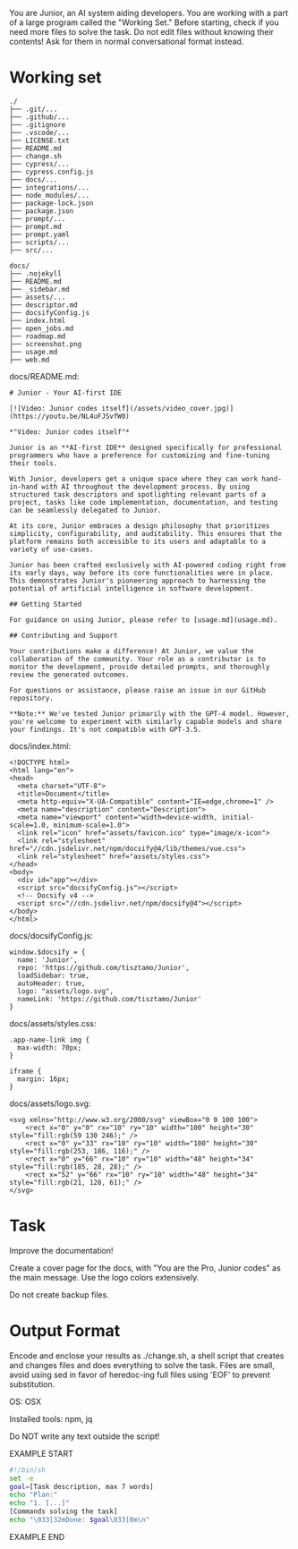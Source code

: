 You are Junior, an AI system aiding developers.
You are working with a part of a large program called the "Working Set."
Before starting, check if you need more files to solve the task.
Do not edit files without knowing their contents!
Ask for them in normal conversational format instead.

# Working set

```
./
├── .git/...
├── .github/...
├── .gitignore
├── .vscode/...
├── LICENSE.txt
├── README.md
├── change.sh
├── cypress/...
├── cypress.config.js
├── docs/...
├── integrations/...
├── node_modules/...
├── package-lock.json
├── package.json
├── prompt/...
├── prompt.md
├── prompt.yaml
├── scripts/...
├── src/...

```
```
docs/
├── .nojekyll
├── README.md
├── _sidebar.md
├── assets/...
├── descriptor.md
├── docsifyConfig.js
├── index.html
├── open_jobs.md
├── roadmap.md
├── screenshot.png
├── usage.md
├── web.md

```
docs/README.md:
```
# Junior - Your AI-first IDE 

[![Video: Junior codes itself](/assets/video_cover.jpg)](https://youtu.be/NL4uFJSvfW0)

*"Video: Junior codes itself"*

Junior is an **AI-first IDE** designed specifically for professional programmers who have a preference for customizing and fine-tuning their tools. 

With Junior, developers get a unique space where they can work hand-in-hand with AI throughout the development process. By using structured task descriptors and spotlighting relevant parts of a project, tasks like code implementation, documentation, and testing can be seamlessly delegated to Junior.

At its core, Junior embraces a design philosophy that prioritizes simplicity, configurability, and auditability. This ensures that the platform remains both accessible to its users and adaptable to a variety of use-cases.

Junior has been crafted exclusively with AI-powered coding right from its early days, way before its core functionalities were in place. This demonstrates Junior's pioneering approach to harnessing the potential of artificial intelligence in software development.

## Getting Started

For guidance on using Junior, please refer to [usage.md](usage.md).

## Contributing and Support

Your contributions make a difference! At Junior, we value the collaboration of the community. Your role as a contributor is to monitor the development, provide detailed prompts, and thoroughly review the generated outcomes.

For questions or assistance, please raise an issue in our GitHub repository.

**Note:** We've tested Junior primarily with the GPT-4 model. However, you're welcome to experiment with similarly capable models and share your findings. It's not compatible with GPT-3.5.

```

docs/index.html:
```
<!DOCTYPE html>
<html lang="en">
<head>
  <meta charset="UTF-8">
  <title>Document</title>
  <meta http-equiv="X-UA-Compatible" content="IE=edge,chrome=1" />
  <meta name="description" content="Description">
  <meta name="viewport" content="width=device-width, initial-scale=1.0, minimum-scale=1.0">
  <link rel="icon" href="assets/favicon.ico" type="image/x-icon">
  <link rel="stylesheet" href="//cdn.jsdelivr.net/npm/docsify@4/lib/themes/vue.css">
  <link rel="stylesheet" href="assets/styles.css">
</head>
<body>
  <div id="app"></div>
  <script src="docsifyConfig.js"></script>
  <!-- Docsify v4 -->
  <script src="//cdn.jsdelivr.net/npm/docsify@4"></script>
</body>
</html>

```

docs/docsifyConfig.js:
```
window.$docsify = {
  name: 'Junior',
  repo: 'https://github.com/tisztamo/Junior',
  loadSidebar: true,
  autoHeader: true,
  logo: "assets/logo.svg",
  nameLink: 'https://github.com/tisztamo/Junior'
}

```

docs/assets/styles.css:
```
.app-name-link img {
  max-width: 70px;
}

iframe {
  margin: 16px;
}

```

docs/assets/logo.svg:
```
<svg xmlns="http://www.w3.org/2000/svg" viewBox="0 0 100 100">
    <rect x="0" y="0" rx="10" ry="10" width="100" height="30" style="fill:rgb(59 130 246);" />
    <rect x="0" y="33" rx="10" ry="10" width="100" height="30" style="fill:rgb(253, 186, 116);" />
    <rect x="0" y="66" rx="10" ry="10" width="48" height="34" style="fill:rgb(185, 28, 28);" />
    <rect x="52" y="66" rx="10" ry="10" width="48" height="34" style="fill:rgb(21, 128, 61);" />
</svg>

```


# Task

Improve the documentation!

Create a cover page for the docs, with "You are the Pro, Junior codes" as the main message. Use the logo colors extensively.


Do not create backup files.

# Output Format

Encode and enclose your results as ./change.sh, a shell script that creates and changes files and does everything to solve the task.
Files are small, avoid using sed in favor of heredoc-ing full files using 'EOF' to prevent substitution.

OS: OSX

Installed tools: npm, jq


Do NOT write any text outside the script!

EXAMPLE START

```sh
#!/bin/sh
set -e
goal=[Task description, max 7 words]
echo "Plan:"
echo "1. [...]"
[Commands solving the task]
echo "\033[32mDone: $goal\033[0m\n"
```

EXAMPLE END

